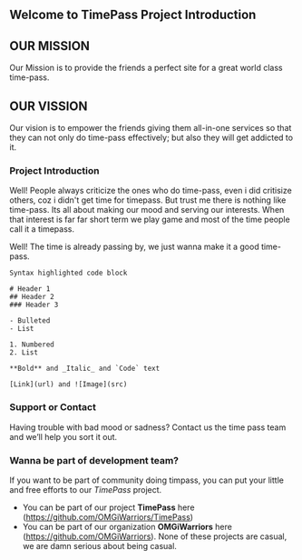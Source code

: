 ## Welcome to TimePass Project Introduction

## OUR MISSION

Our Mission is to provide the friends a perfect site for a great world class time-pass.

## OUR VISSION

Our vision is to empower the friends giving them all-in-one services so that they can not only do time-pass effectively;
but also they will get addicted to it.

### Project Introduction

Well! People always criticize the ones who do time-pass, even i did critisize others, coz i didn't get time for timepass.
But trust me there is nothing like time-pass. Its all about making our mood and serving our interests.
When that interest is far far short term we play game and most of the time people call it a timepass.

Well! The time is already passing by, we just wanna make it a good time-pass.
```
Syntax highlighted code block

# Header 1
## Header 2
### Header 3

- Bulleted
- List

1. Numbered
2. List

**Bold** and _Italic_ and `Code` text

[Link](url) and ![Image](src)
```
### Support or Contact

Having trouble with bad mood or sadness? Contact us the time pass team and we’ll help you sort it out.

### Wanna be part of development team?

If you want to be part of community doing timpass, you can put your little and free efforts to our _TimePass_ project.
 - You can be part of our project **TimePass** here (https://github.com/OMGiWarriors/TimePass)
 - You can be part of our organization **OMGiWarriors** here (https://github.com/OMGiWarriors).
None of these projects are casual, we are damn serious about being casual.
